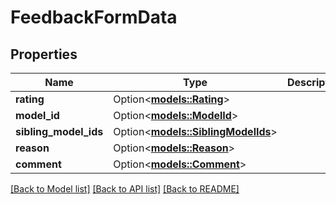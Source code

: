 # FeedbackFormData

## Properties

Name | Type | Description | Notes
------------ | ------------- | ------------- | -------------
**rating** | Option<[**models::Rating**](Rating.md)> |  | [optional]
**model_id** | Option<[**models::ModelId**](Model_Id.md)> |  | [optional]
**sibling_model_ids** | Option<[**models::SiblingModelIds**](Sibling_Model_Ids.md)> |  | [optional]
**reason** | Option<[**models::Reason**](Reason.md)> |  | [optional]
**comment** | Option<[**models::Comment**](Comment.md)> |  | [optional]

[[Back to Model list]](../README.md#documentation-for-models) [[Back to API list]](../README.md#documentation-for-api-endpoints) [[Back to README]](../README.md)



